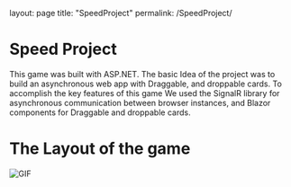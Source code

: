 layout: page
title: "SpeedProject"
permalink: /SpeedProject/

# Speed Project

This game was built with ASP.NET. The basic Idea of the project was to build an asynchronous web app with Draggable, and droppable cards.
To accomplish the key features of this game We used the SignalR library for asynchronous communication between browser instances, and Blazor components for Draggable and droppable cards.

# The Layout of the game
![GIF](speedgif.gif)



